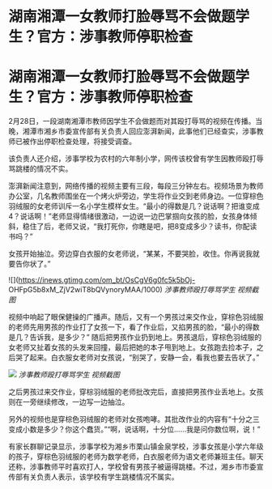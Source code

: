 # 湖南湘潭一女教师打脸辱骂不会做题学生？官方：涉事教师停职检查

# 湖南湘潭一女教师打脸辱骂不会做题学生？官方：涉事教师停职检查

2月28日，一段湖南湘潭市教师因学生不会做题而对其殴打辱骂的视频在传播。当晚，湘潭市湘乡市委宣传部有关负责人回应澎湃新闻，此事他们已经查实，涉事教师已被作出停职检查处理，将接受调查。

该负责人还介绍，涉事学校为农村的六年制小学，网传该校曾有学生因教师殴打辱骂跳楼的情况不实。

澎湃新闻注意到，网络传播的视频主要有三段，每段三分钟左右。视频场景为教师办公室，几名教师围坐在一个烤火炉旁边，学生将作业交到老师身边。一位穿棕色羽绒服的女老师训斥一名小学生模样女生。“最小的得数是几？说话啊？把谁变成4？说话啊！”老师显得情绪很激动，一边说一边巴掌掴向女孩的脸，女孩身体倾斜，稳住了后，老师又说，“我打死你，你瞎是吧，把8变成多少？读书，你配读书吗？”

女孩开始抽泣。旁边穿白衣服的女老师说，“某某，不要哭脸，收住。你再说我就要告你状了。”

![](https://inews.gtimg.com/om_bt/OsCgV6g0fc5k5bOj-
OHFpG5b8xM_ZjV2wiT8bQVynoryMAA/1000) _涉事教师殴打辱骂学生 视频截图_

视频中响起了眼保健操的广播声。随后，又有一个男孩过来交作业，穿棕色羽绒服的老师先用男孩的作业打了女孩一下，看了作业后，又掐男孩的脸，“最小的得数是几？告诉我，是多少？”
随后把男孩作业扔到地上。男孩退后，穿棕色羽绒服的女老师又扯着女孩的头发来回撞，最后把她的本子甩到地上。女孩跑去捡本子，之后哭了起来。白衣服女老师对女孩说，“别哭了，安静一会，看我也要去告状了。”

![](https://inews.gtimg.com/om_bt/O2aeUB_Y_OU2gxNMYZsvG2rASGldcN1siHo22deUgDdR8AA/1000)
_涉事教师殴打辱骂学生 视频截图_

之后男孩过来交作业，穿棕羽绒服的老师批改完后，直接把男孩作业丢地上。女孩则在一旁继续修改，一边写一边抽泣。

另外的视频也是穿棕色羽绒服的老师对女孩咆哮。其批改作业的内容有“十分之三变成小数是多少？你这个蠢货。”“啊，说话啊，十分位……我是问你数位啊，说！”

有家长群聊记录显示，涉事学校为湘乡市栗山镇金泉学校，涉事女孩是小学六年级的孩子，穿棕色羽绒服的老师为数学老师，白衣服老师为语文老师兼班主任。聊天还称，涉事教师平时喜欢打人，学校曾有男孩子被逼得跳楼。不过，湘乡市市委宣传部有关负责人表示，该学校有学生跳楼情况不属实。

